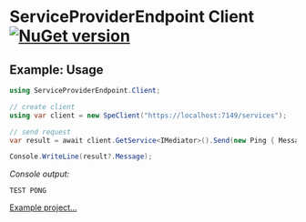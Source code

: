 # ServiceProviderEndpoint Client [![NuGet version](https://badge.fury.io/nu/ServiceProviderEndpoint.Client.svg)](http://badge.fury.io/nu/ServiceProviderEndpoint.Client)


## Example: Usage
```C#
using ServiceProviderEndpoint.Client;

// create client
using var client = new SpeClient("https://localhost:7149/services");

// send request
var result = await client.GetService<IMediator>().Send(new Ping { Message = "TEST" });

Console.WriteLine(result?.Message);
```

*Console output:*
```
TEST PONG
```

[Example project...](https://github.com/mustaddon/ServiceProviderEndpoint/tree/main/Examples/Example.Client)
